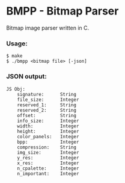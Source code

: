 # BMPP - Bitmap Parser
Bitmap image parser written in C.

### Usage:

```term
$ make
$ ./bmpp <bitmap file> [-json]
```
### JSON output:

```term
JS Obj:
	signature: 		String
	file_size: 		Integer
	reserved_1: 	String
	reserved_2: 	String
	offset: 		String
	info_size: 		Integer
	width: 			Integer
	height: 		Integer
	color_panels: 	Integer
	bpp: 			Integer
	compression: 	String
	img_size: 		Integer
	y_res: 			Integer
	x_res: 			Integer
	n_cpalette: 	Integer
	n_important: 	Integer
```
